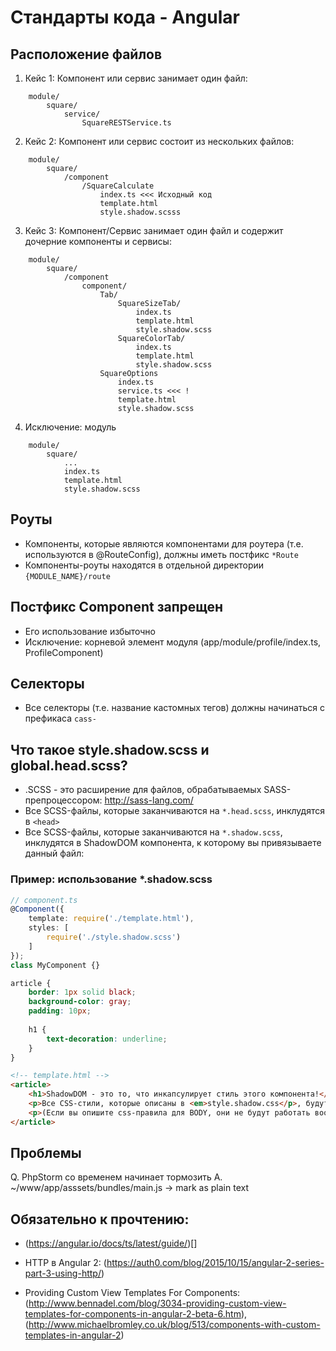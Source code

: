 Стандарты кода - Angular
========================

Расположение файлов
-------------------

1. Кейс 1: Компонент или сервис занимает один файл:

```
    module/
        square/
            service/
                SquareRESTService.ts
```

2. Кейс 2: Компонент или сервис состоит из нескольких файлов:

```
    module/
        square/
            /component
                /SquareCalculate
                    index.ts <<< Исходный код
                    template.html
                    style.shadow.scsss
```

3. Кейс 3: Компонент/Сервис занимает один файл и содержит дочерние компоненты и сервисы:

```
    module/
        square/
            /component
                component/
                    Tab/
                        SquareSizeTab/
                            index.ts
                            template.html
                            style.shadow.scss
                        SquareColorTab/
                            index.ts
                            template.html
                            style.shadow.scss
                    SquareOptions
                        index.ts
                        service.ts <<< !
                        template.html
                        style.shadow.scss
```

4. Исключение: модуль

```
    module/
        square/
            ...
            index.ts
            template.html
            style.shadow.scss
```

Роуты
-----

- Компоненты, которые являются компонентами для роутера (т.е. используются в @RouteConfig), должны иметь постфикс `*Route`
- Компоненты-роуты находятся в отдельной директории `{MODULE_NAME}/route`


Постфикс Component запрещен
---------------------------
- Его использование избыточно
- Исключение: корневой элемент модуля (app/module/profile/index.ts, ProfileComponent)

Селекторы
---------

- Все селекторы (т.е. название кастомных тегов) должны начинаться с префикаса `cass-`

Что такое style.shadow.scss и global.head.scss?
-----------------------------------------------

- .SCSS - это расширение для файлов, обрабатываемых SASS-препроцессором: http://sass-lang.com/
- Все SCSS-файлы, которые заканчиваются на `*.head.scss`, инклудятся в `<head>`
- Все SCSS-файлы, которые заканчиваются на `*.shadow.scss`, инклудятся в ShadowDOM компонента, к которому вы привязываете данный файл:

### Пример: использование *.shadow.scss

```typescript
// component.ts
@Component({
    template: require('./template.html'),
    styles: [
        require('./style.shadow.scss')
    ]
});
class MyComponent {}
```

```scss
article {
    border: 1px solid black;
    background-color: gray;
    padding: 10px;
    
    h1 {
        text-decoration: underline;
    }
}
```

```html
<!-- template.html -->
<article>
    <h1>ShadowDOM - это то, что инкапсулирует стиль этого компонента!</h1>
    <p>Все CSS-стили, которые описаны в <em>style.shadow.css</p>, будут влиять только на элементы, которые относятся к этому элементу, и не имееют никакого влияния на какие-либо еще.</p>
    <p>(Если вы опишите css-правила для BODY, они не будут работать вообще.)</p>
</article>
```

Проблемы
--------

Q. PhpStorm со временем начинает тормозить
A. ~/www/app/asssets/bundles/main.js -> mark as plain text

Обязательно к прочтению:
------------------------

- (https://angular.io/docs/ts/latest/guide/)[]

- HTTP в Angular 2: (https://auth0.com/blog/2015/10/15/angular-2-series-part-3-using-http/)

- Providing Custom View Templates For Components: (http://www.bennadel.com/blog/3034-providing-custom-view-templates-for-components-in-angular-2-beta-6.htm), (http://www.michaelbromley.co.uk/blog/513/components-with-custom-templates-in-angular-2)